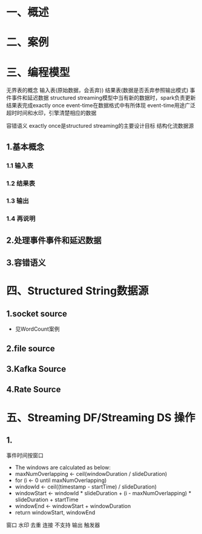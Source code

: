 # 一、概述


# 二、案例


# 三、编程模型
无界表的概念
输入表(原始数据，会丢弃))
结果表(数据是否丢弃参照输出模式)
事件事件和延迟数据
structured streaming模型中当有新的数据时，spark负责更新结果表完成exactly once
event-time在数据格式中有所体现
event-time用途广泛
超时时间和水印，引擎清楚相应的数据

容错语义
exactly once是structured streaming的主要设计目标
结构化流数据源

## 1.基本概念
### 1.1 输入表


### 1.2 结果表


### 1.3 输出


### 1.4 再说明


## 2.处理事件事件和延迟数据


## 3.容错语义



<!-- TODO  -->


# 四、Structured String数据源
## 1.socket source
 * 见WordCount案例

## 2.file source


## 3.Kafka Source


## 4.Rate Source



# 五、Streaming DF/Streaming DS 操作

## 1.

事件时间按窗口

   * The windows are calculated as below:
   * maxNumOverlapping <- ceil(windowDuration / slideDuration)
   * for (i <- 0 until maxNumOverlapping)
   *   windowId <- ceil((timestamp - startTime) / slideDuration)
   *   windowStart <- windowId * slideDuration + (i - maxNumOverlapping) * slideDuration + startTime
   *   windowEnd <- windowStart + windowDuration
   *   return windowStart, windowEnd

窗口
水印
去重
连接
不支持
输出
触发器